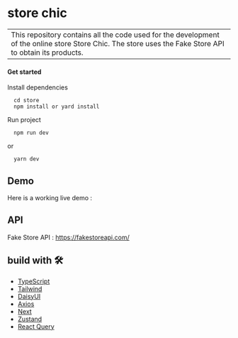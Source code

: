 # store chic

<table>
<tr>
<td>
This repository contains all the code used for the development of the online store Store Chic. The store uses the Fake Store API to obtain its products.
</td>
</tr>
</table>

#### Get started

Install dependencies

```
  cd store
  npm install or yard install
```

Run project

```
  npm run dev
```

or

```
  yarn dev
```

## Demo

Here is a working live demo :

## API

Fake Store API : https://fakestoreapi.com/

## build with 🛠️

- [TypeScript](https://www.typescriptlang.org/docs/)
- [Tailwind](https://tailwindcss.com/)
- [DaisyUI](https://daisyui.com/)
- [Axios](https://axios-http.com/)
- [Next](https://nextjs.org/)
- [Zustand](https://github.com/pmndrs/zustand)
- [React Query](https://react-query-v3.tanstack.com/)
